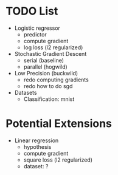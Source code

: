 # TODO List
* Logistic regressor
    * predictor
    * compute gradient
    * log loss (l2 regularized)
* Stochastic Gradient Descent
    * serial (baseline)
    * parallel (hogwild)
* Low Precision (buckwild)
    * redo computing gradients
    * redo how to do sgd
* Datasets
    * Classification: mnist

# Potential Extensions
* Linear regression
    * hypothesis
    * compute gradient
    * square loss (l2 regularized)
    * dataset: ?
